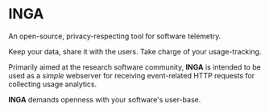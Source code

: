 # INGA
An open-source, privacy-respecting tool for software telemetry.

Keep your data, share it with the users. Take charge of your usage-tracking.

Primarily aimed at the research software community, **INGA** is intended to be used as a *simple* webserver for receiving event-related HTTP requests for collecting usage analytics.

**INGA** demands openness with your software's user-base.
